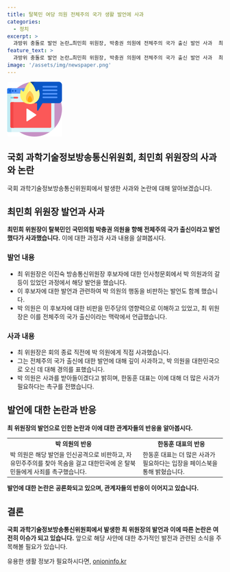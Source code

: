 ```yaml
---
title: 탈북민 여당 의원 전체주의 국가 생활 발언에 사과
categories:
  - 정치
excerpt: >
  과방위 충돌로 발언 논란…최민희 위원장, 박충권 의원에 전체주의 국가 출신 발언 사과  최민희 국회 과학기술정보방송통신위원회 위원장이 이진숙 방송통신위원장 후보자 인사청문회 과정에서 박충권 의원을 향해 발언한 사안으로 논란이 일고 있습니다. 최 위원장은 발언에 대해 사과하며, 박 의원도 사과를 받아들일 것이라고 밝혔으며, 한동훈 대표와 박 의원은 이에 대해 경계와 촉구의 글을 올렸습니다. (사진=)
feature_text: >
  과방위 충돌로 발언 논란…최민희 위원장, 박충권 의원에 전체주의 국가 출신 발언 사과  최민희 국회 과학기술정보방송통신위원회 위원장이 이진숙 방송통신위원장 후보자 인사청문회 과정에서 박충권 의원을 향해 발언한 사안으로 논란이 일고 있습니다. 최 위원장은 발언에 대해 사과하며, 박 의원도 사과를 받아들일 것이라고 밝혔으며, 한동훈 대표와 박 의원은 이에 대해 경계와 촉구의 글을 올렸습니다. (사진=)
image: '/assets/img/newspaper.png'
---
```


<p><img src="/assets/img/news.png" alt="rentncar 속보" /></p>

<h2>국회 과학기술정보방송통신위원회, 최민희 위원장의 사과와 논란</h2>

<p data-ke-size="size16">국회 과학기술정보방송통신위원회에서 발생한 사과와 논란에 대해 알아보겠습니다.</p>

<h2 data-ke-size="size26">최민희 위원장 발언과 사과</h2>

<p><b>최민희 위원장이 탈북민인 국민의힘 박충권 의원을 향해 전체주의 국가 출신이라고 발언했다가 사과했습니다.</b> 이에 대한 과정과 사과 내용을 살펴봅시다.</p>

<h3>발언 내용</h3>

<ul>
  <li>최 위원장은 이진숙 방송통신위원장 후보자에 대한 인사청문회에서 박 의원과의 갈등이 있었던 과정에서 해당 발언을 했습니다.</li>
  <li>이 후보자에 대한 발언과 관련하여 박 의원의 행동을 비판하는 발언도 함께 했습니다.</li>
  <li>박 의원은 이 후보자에 대한 비판을 민주당의 영향력으로 이해하고 있었고, 최 위원장은 이를 전체주의 국가 출신이라는 맥락에서 언급했습니다.</li>
</ul>

<h3>사과 내용</h3>

<ul>
  <li>최 위원장은 회의 종료 직전에 박 의원에게 직접 사과했습니다.</li>
  <li>그는 전체주의 국가 출신에 대한 발언에 대해 깊이 사과하고, 박 의원을 대한민국으로 오신 데 대해 경의를 표했습니다.</li>
  <li>박 의원은 사과를 받아들이겠다고 밝히며, 한동훈 대표는 이에 대해 더 많은 사과가 필요하다는 촉구를 전했습니다.</li>
</ul>

<h2 data-ke-size="size26">발언에 대한 논란과 반응</h2>

<p><b>최 위원장의 발언으로 인한 논란과 이에 대한 관계자들의 반응을 알아봅시다.</b> </p>

<table>
  <tr>
    <td style="text-align: center; height: 17px;"><b>박 의원의 반응</b></td>
    <td style="text-align: center; height: 17px;"><b>한동훈 대표의 반응</b></td>
  </tr>
  <tr>
    <td>박 의원은 해당 발언을 인신공격으로 비판하고, 자유민주주의를 찾아 목숨을 걸고 대한민국에 온 탈북민들에게 사죄를 촉구했습니다.</td>
    <td>한동훈 대표는 더 많은 사과가 필요하다는 입장을 페이스북을 통해 밝혔습니다.</td>
  </tr>
</table>

<p><b>발언에 대한 논란은 공론화되고 있으며, 관계자들의 반응이 이어지고 있습니다.</b></p>

<h2 data-ke-size="size26">결론</h2>

<p><b>국회 과학기술정보방송통신위원회에서 발생한 최 위원장의 발언과 이에 따른 논란은 여전히 이슈가 되고 있습니다.</b> 앞으로 해당 사안에 대한 추가적인 발전과 관련된 소식을 주목해볼 필요가 있습니다.</p>
유용한 생활 정보가 필요하시다면, <a href="https://onioninfo.kr" rel="dofollow">onioninfo.kr</a>


